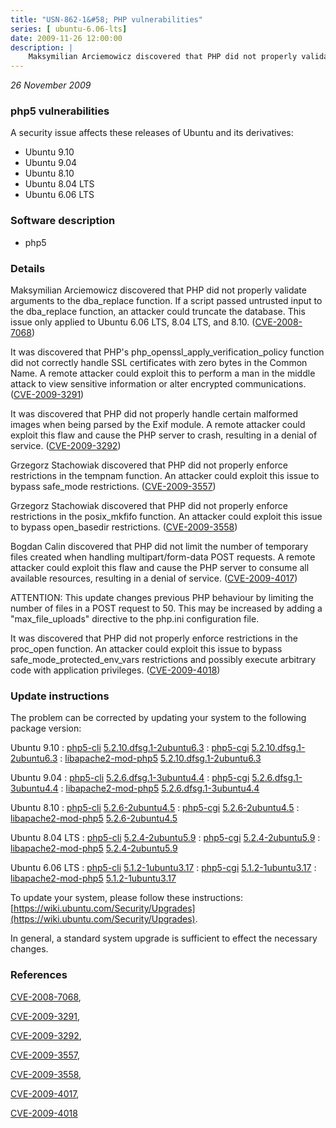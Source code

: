 ```yaml
---
title: "USN-862-1&#58; PHP vulnerabilities"
series: [ ubuntu-6.06-lts]
date: 2009-11-26 12:00:00
description: |
    Maksymilian Arciemowicz discovered that PHP did not properly validate arguments to the dba_replace function. If a script passed untrusted input to the dba_replace function, an attacker could truncate the database. This issue only applied to Ubuntu 6.06 LTS, 8.04 LTS, and 8.10. ([CVE-2008-7068](http://people.ubuntu.com/~ubuntu-security/cve/CVE-2008-7068))
--- 
```

 
 

*26 November 2009*

### php5 vulnerabilities

A security issue affects these releases of Ubuntu and its derivatives:

* Ubuntu 9.10
* Ubuntu 9.04
* Ubuntu 8.10
* Ubuntu 8.04 LTS
* Ubuntu 6.06 LTS

### Software description

* php5 

### Details

Maksymilian Arciemowicz discovered that PHP did not properly validate arguments to the dba_replace function. If a script passed untrusted input to the dba_replace function, an attacker could truncate the database. This issue only applied to Ubuntu 6.06 LTS, 8.04 LTS, and 8.10. ([CVE-2008-7068](http://people.ubuntu.com/~ubuntu-security/cve/CVE-2008-7068))

It was discovered that PHP&#39;s php_openssl_apply_verification_policy function did not correctly handle SSL certificates with zero bytes in the Common Name. A remote attacker could exploit this to perform a man in the middle attack to view sensitive information or alter encrypted communications. ([CVE-2009-3291](http://people.ubuntu.com/~ubuntu-security/cve/CVE-2009-3291))

It was discovered that PHP did not properly handle certain malformed images when being parsed by the Exif module. A remote attacker could exploit this flaw and cause the PHP server to crash, resulting in a denial of service. ([CVE-2009-3292](http://people.ubuntu.com/~ubuntu-security/cve/CVE-2009-3292))

Grzegorz Stachowiak discovered that PHP did not properly enforce restrictions in the tempnam function. An attacker could exploit this issue to bypass safe_mode restrictions. ([CVE-2009-3557](http://people.ubuntu.com/~ubuntu-security/cve/CVE-2009-3557))

Grzegorz Stachowiak discovered that PHP did not properly enforce restrictions in the posix_mkfifo function. An attacker could exploit this issue to bypass open_basedir restrictions. ([CVE-2009-3558](http://people.ubuntu.com/~ubuntu-security/cve/CVE-2009-3558))

Bogdan Calin discovered that PHP did not limit the number of temporary files created when handling multipart/form-data POST requests. A remote attacker could exploit this flaw and cause the PHP server to consume all available resources, resulting in a denial of service. ([CVE-2009-4017](http://people.ubuntu.com/~ubuntu-security/cve/CVE-2009-4017))

ATTENTION: This update changes previous PHP behaviour by limiting the number of files in a POST request to 50. This may be increased by adding a &quot;max_file_uploads&quot; directive to the php.ini configuration file.

It was discovered that PHP did not properly enforce restrictions in the proc_open function. An attacker could exploit this issue to bypass safe_mode_protected_env_vars restrictions and possibly execute arbitrary code with application privileges. ([CVE-2009-4018](http://people.ubuntu.com/~ubuntu-security/cve/CVE-2009-4018)) 

### Update instructions

The problem can be corrected by updating your system to the following package version:

Ubuntu 9.10
 : [php5-cli](https://launchpad.net/ubuntu/+source/php5) <span> [5.2.10.dfsg.1-2ubuntu6.3](https://launchpad.net/ubuntu/+source/php5/5.2.10.dfsg.1-2ubuntu6.3) </span> 
 : [php5-cgi](https://launchpad.net/ubuntu/+source/php5) <span> [5.2.10.dfsg.1-2ubuntu6.3](https://launchpad.net/ubuntu/+source/php5/5.2.10.dfsg.1-2ubuntu6.3) </span> 
 : [libapache2-mod-php5](https://launchpad.net/ubuntu/+source/php5) <span> [5.2.10.dfsg.1-2ubuntu6.3](https://launchpad.net/ubuntu/+source/php5/5.2.10.dfsg.1-2ubuntu6.3) </span> 

Ubuntu 9.04
 : [php5-cli](https://launchpad.net/ubuntu/+source/php5) <span> [5.2.6.dfsg.1-3ubuntu4.4](https://launchpad.net/ubuntu/+source/php5/5.2.6.dfsg.1-3ubuntu4.4) </span> 
 : [php5-cgi](https://launchpad.net/ubuntu/+source/php5) <span> [5.2.6.dfsg.1-3ubuntu4.4](https://launchpad.net/ubuntu/+source/php5/5.2.6.dfsg.1-3ubuntu4.4) </span> 
 : [libapache2-mod-php5](https://launchpad.net/ubuntu/+source/php5) <span> [5.2.6.dfsg.1-3ubuntu4.4](https://launchpad.net/ubuntu/+source/php5/5.2.6.dfsg.1-3ubuntu4.4) </span> 

Ubuntu 8.10
 : [php5-cli](https://launchpad.net/ubuntu/+source/php5) <span> [5.2.6-2ubuntu4.5](https://launchpad.net/ubuntu/+source/php5/5.2.6-2ubuntu4.5) </span> 
 : [php5-cgi](https://launchpad.net/ubuntu/+source/php5) <span> [5.2.6-2ubuntu4.5](https://launchpad.net/ubuntu/+source/php5/5.2.6-2ubuntu4.5) </span> 
 : [libapache2-mod-php5](https://launchpad.net/ubuntu/+source/php5) <span> [5.2.6-2ubuntu4.5](https://launchpad.net/ubuntu/+source/php5/5.2.6-2ubuntu4.5) </span> 

Ubuntu 8.04 LTS
 : [php5-cli](https://launchpad.net/ubuntu/+source/php5) <span> [5.2.4-2ubuntu5.9](https://launchpad.net/ubuntu/+source/php5/5.2.4-2ubuntu5.9) </span> 
 : [php5-cgi](https://launchpad.net/ubuntu/+source/php5) <span> [5.2.4-2ubuntu5.9](https://launchpad.net/ubuntu/+source/php5/5.2.4-2ubuntu5.9) </span> 
 : [libapache2-mod-php5](https://launchpad.net/ubuntu/+source/php5) <span> [5.2.4-2ubuntu5.9](https://launchpad.net/ubuntu/+source/php5/5.2.4-2ubuntu5.9) </span> 

Ubuntu 6.06 LTS
 : [php5-cli](https://launchpad.net/ubuntu/+source/php5) <span> [5.1.2-1ubuntu3.17](https://launchpad.net/ubuntu/+source/php5/5.1.2-1ubuntu3.17) </span> 
 : [php5-cgi](https://launchpad.net/ubuntu/+source/php5) <span> [5.1.2-1ubuntu3.17](https://launchpad.net/ubuntu/+source/php5/5.1.2-1ubuntu3.17) </span> 
 : [libapache2-mod-php5](https://launchpad.net/ubuntu/+source/php5) <span> [5.1.2-1ubuntu3.17](https://launchpad.net/ubuntu/+source/php5/5.1.2-1ubuntu3.17) </span> 

To update your system, please follow these instructions: [https://wiki.ubuntu.com/Security/Upgrades](https://wiki.ubuntu.com/Security/Upgrades).

In general, a standard system upgrade is sufficient to effect the necessary changes. 

### References

 
 [CVE-2008-7068](http://people.ubuntu.com/~ubuntu-security/cve/CVE-2008-7068), 

 [CVE-2009-3291](http://people.ubuntu.com/~ubuntu-security/cve/CVE-2009-3291), 

 [CVE-2009-3292](http://people.ubuntu.com/~ubuntu-security/cve/CVE-2009-3292), 

 [CVE-2009-3557](http://people.ubuntu.com/~ubuntu-security/cve/CVE-2009-3557), 

 [CVE-2009-3558](http://people.ubuntu.com/~ubuntu-security/cve/CVE-2009-3558), 

 [CVE-2009-4017](http://people.ubuntu.com/~ubuntu-security/cve/CVE-2009-4017), 

 [CVE-2009-4018](http://people.ubuntu.com/~ubuntu-security/cve/CVE-2009-4018)
 

